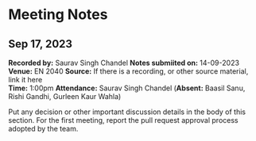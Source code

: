 # Meeting Notes

## Sep 17, 2023
**Recorded by:** Saurav Singh Chandel
**Notes submiited on:** 14-09-2023
**Venue:** EN 2040
**Source:** If there is a recording, or other source material, link it here  
**Time:** 1:00pm
**Attendance:** Saurav Singh Chandel (**Absent:** Baasil Sanu, Rishi Gandhi, Gurleen Kaur Wahla)

Put any decision or other important discussion details in the body of this section. For the first meeting, report the
pull request approval process adopted by the team.
